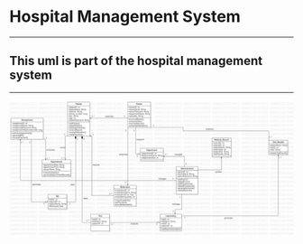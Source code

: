 # Hospital Management System

-------

## This uml is part of the hospital management system

-----

![](uml/Hospital-Management-System.jpeg)